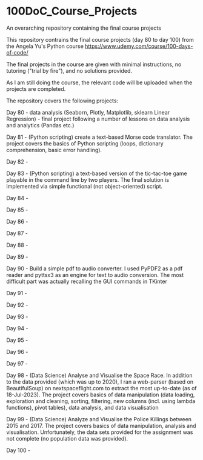 # 100DoC_Course_Projects
An overarching repository containing the final course projects

This repository contrains the final course projects (day 80 to day 100) from the Angela Yu's Python course https://www.udemy.com/course/100-days-of-code/

The final projects in the course are given with minimal instructions, no tutoring ("trial by fire"), and no solutions provided.

As I am still doing the course, the relevant code will be uploaded when the projects are completed.

The repository covers the following projects:

Day 80 - data analysis (Seaborn, Plotly, Matplotlib, sklearn Linear Regression) - final project following a number of lessons on data analysis and analytics (Pandas etc.)

Day 81 - (Python scripting) create a text-based Morse code translator. The project covers the basics of Python scripting (loops, dictionary comprehension, basic error handling).

Day 82 - 

Day 83 - (Python scripting) a text-based version of the tic-tac-toe game playable in the command line by two players. The final solution is implemented via simple functional (not object-oriented) script.

Day 84 - 

Day 85 - 

Day 86 - 

Day 87 - 

Day 88 - 

Day 89 - 

Day 90 - Build a simple pdf to audio converter. I used PyPDF2 as a pdf reader and pyttsx3 as an engine for text to audio conversion. The most difficult part was actually recalling the GUI commands in TKinter

Day 91 - 

Day 92 - 

Day 93 - 

Day 94 - 

Day 95 - 

Day 96 - 

Day 97 - 

Day 98 - (Data Science) Analyse and Visualise the Space Race. In addition to the data provided (which was up to 2020), I ran a web-parser (based on BeautifulSoup) on nextspaceflight.com to extract the most up-to-date (as of 18-Jul-2023). The project covers basics of data manipulation (data loading, exploration and cleaning, sorting, filtering, new columns (incl. using lambda functions), pivot tables), data analysis, and data visualisation 

Day 99 - (Data Science) Analyze and Visualise the Police Killings between 2015 and 2017. The project covers basics of data manipulation, analysis and visualisation. Unfortunately, the data sets provided for the assignment was not complete (no population data was provided). 

Day 100 - 
